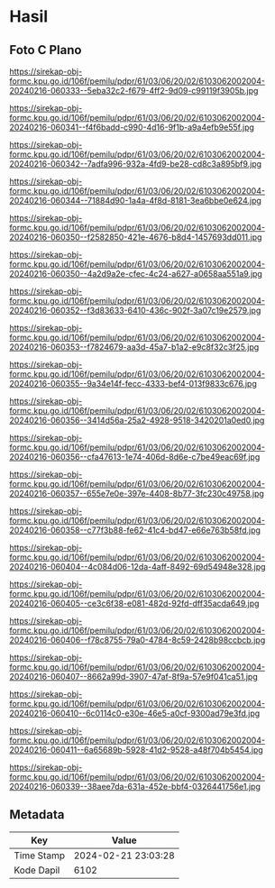 # Hasil

## Foto C Plano

https://sirekap-obj-formc.kpu.go.id/106f/pemilu/pdpr/61/03/06/20/02/6103062002004-20240216-060333--5eba32c2-f679-4ff2-9d09-c99119f3905b.jpg

https://sirekap-obj-formc.kpu.go.id/106f/pemilu/pdpr/61/03/06/20/02/6103062002004-20240216-060341--f4f6badd-c990-4d16-9f1b-a9a4efb9e55f.jpg

https://sirekap-obj-formc.kpu.go.id/106f/pemilu/pdpr/61/03/06/20/02/6103062002004-20240216-060342--7adfa996-932a-4fd9-be28-cd8c3a895bf9.jpg

https://sirekap-obj-formc.kpu.go.id/106f/pemilu/pdpr/61/03/06/20/02/6103062002004-20240216-060344--71884d90-1a4a-4f8d-8181-3ea6bbe0e624.jpg

https://sirekap-obj-formc.kpu.go.id/106f/pemilu/pdpr/61/03/06/20/02/6103062002004-20240216-060350--f2582850-421e-4676-b8d4-1457693dd011.jpg

https://sirekap-obj-formc.kpu.go.id/106f/pemilu/pdpr/61/03/06/20/02/6103062002004-20240216-060350--4a2d9a2e-cfec-4c24-a627-a0658aa551a9.jpg

https://sirekap-obj-formc.kpu.go.id/106f/pemilu/pdpr/61/03/06/20/02/6103062002004-20240216-060352--f3d83633-6410-436c-902f-3a07c19e2579.jpg

https://sirekap-obj-formc.kpu.go.id/106f/pemilu/pdpr/61/03/06/20/02/6103062002004-20240216-060353--f7824679-aa3d-45a7-b1a2-e9c8f32c3f25.jpg

https://sirekap-obj-formc.kpu.go.id/106f/pemilu/pdpr/61/03/06/20/02/6103062002004-20240216-060355--9a34e14f-fecc-4333-bef4-013f9833c676.jpg

https://sirekap-obj-formc.kpu.go.id/106f/pemilu/pdpr/61/03/06/20/02/6103062002004-20240216-060356--3414d56a-25a2-4928-9518-3420201a0ed0.jpg

https://sirekap-obj-formc.kpu.go.id/106f/pemilu/pdpr/61/03/06/20/02/6103062002004-20240216-060356--cfa47613-1e74-406d-8d6e-c7be49eac69f.jpg

https://sirekap-obj-formc.kpu.go.id/106f/pemilu/pdpr/61/03/06/20/02/6103062002004-20240216-060357--655e7e0e-397e-4408-8b77-3fc230c49758.jpg

https://sirekap-obj-formc.kpu.go.id/106f/pemilu/pdpr/61/03/06/20/02/6103062002004-20240216-060358--c77f3b88-fe62-41c4-bd47-e66e763b58fd.jpg

https://sirekap-obj-formc.kpu.go.id/106f/pemilu/pdpr/61/03/06/20/02/6103062002004-20240216-060404--4c084d06-12da-4aff-8492-69d54948e328.jpg

https://sirekap-obj-formc.kpu.go.id/106f/pemilu/pdpr/61/03/06/20/02/6103062002004-20240216-060405--ce3c6f38-e081-482d-92fd-dff35acda649.jpg

https://sirekap-obj-formc.kpu.go.id/106f/pemilu/pdpr/61/03/06/20/02/6103062002004-20240216-060406--f78c8755-79a0-4784-8c59-2428b98ccbcb.jpg

https://sirekap-obj-formc.kpu.go.id/106f/pemilu/pdpr/61/03/06/20/02/6103062002004-20240216-060407--8662a99d-3907-47af-8f9a-57e9f041ca51.jpg

https://sirekap-obj-formc.kpu.go.id/106f/pemilu/pdpr/61/03/06/20/02/6103062002004-20240216-060410--6c0114c0-e30e-46e5-a0cf-9300ad79e3fd.jpg

https://sirekap-obj-formc.kpu.go.id/106f/pemilu/pdpr/61/03/06/20/02/6103062002004-20240216-060411--6a65689b-5928-41d2-9528-a48f704b5454.jpg

https://sirekap-obj-formc.kpu.go.id/106f/pemilu/pdpr/61/03/06/20/02/6103062002004-20240216-060339--38aee7da-631a-452e-bbf4-0326441756e1.jpg


## Metadata

| Key        | Value               |
| ---------- | ------------------- |
| Time Stamp | 2024-02-21 23:03:28 |
| Kode Dapil | 6102                |




